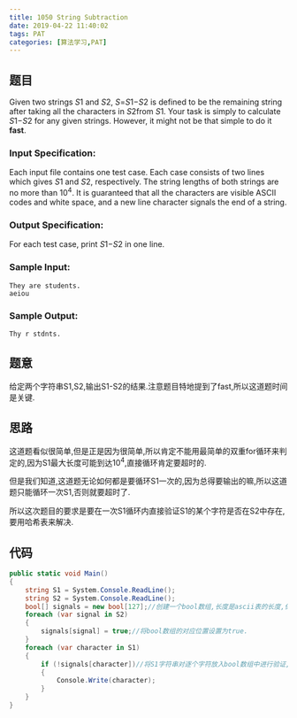 ```yaml
---
title: 1050 String Subtraction
date: 2019-04-22 11:40:02
tags: PAT
categories: [算法学习,PAT]
---
```


## 题目

Given two strings *S*1 and *S*2, *S*=*S*1−*S*2 is defined to be the remaining string after taking all the characters in *S*2from *S*1. Your task is simply to calculate *S*1−*S*2 for any given strings. However, it might not be that simple to do it **fast**.

### Input Specification:

Each input file contains one test case. Each case consists of two lines which gives *S*1 and *S*2, respectively. The string lengths of both strings are no more than 10<sup>4</sup>. It is guaranteed that all the characters are visible ASCII codes and white space, and a new line character signals the end of a string.

### Output Specification:

For each test case, print *S*1−*S*2 in one line.

### Sample Input:

```in
They are students.
aeiou
```

### Sample Output:

```out
Thy r stdnts.
```

<!-- more -->

## 题意

给定两个字符串S1,S2,输出S1-S2的结果.注意题目特地提到了fast,所以这道题时间是关键.

## 思路

这道题看似很简单,但是正是因为很简单,所以肯定不能用最简单的双重for循环来判定的,因为S1最大长度可能到达10<sup>4</sup>,直接循环肯定要超时的.

但是我们知道,这道题无论如何都是要循环S1一次的,因为总得要输出的嘛,所以这道题只能循环一次S1,否则就要超时了.

所以这次题目的要求是要在一次S1循环内直接验证S1的某个字符是否在S2中存在,要用哈希表来解决.

## 代码

```c#
public static void Main()
{
    string S1 = System.Console.ReadLine();
    string S2 = System.Console.ReadLine();
    bool[] signals = new bool[127];//创建一个bool数组,长度是ascii表的长度,保证每一个字符都有自己的位置.
    foreach (var signal in S2)
    {
        signals[signal] = true;//将bool数组的对应位置设置为true.
    }
    foreach (var character in S1)
    {
        if (!signals[character])//将S1字符串对逐个字符放入bool数组中进行验证,如果是true说明需要放弃,是false说明需要输出.
        {
            Console.Write(character);
        }
    }
}
```
